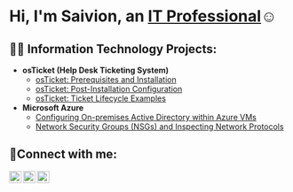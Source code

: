 <h1>Hi, I'm Saivion, an <a href="https://linkedin.com/in/saivion-elliott-b31034222">IT Professional</a>☺</h1>

<h2>👨‍💻 Information Technology Projects:</h2>

- <b>osTicket (Help Desk Ticketing System)</b>
  - [osTicket: Prerequisites and Installation](https://github.com/Selliott1227/osticket-preregs)
  - [osTicket: Post-Installation Configuration](https://github.com/Selliott1227/post-install-config)
  - [osTicket: Ticket Lifecycle Examples](https://github.com/Selliott1227/Ticket-Lifecycle)
- <b>Microsoft Azure</b>
  - [Configuring On-premises Active Directory within Azure VMs](https://github.com/Selliott1227/configure-ad)
  - [Network Security Groups (NSGs) and Inspecting Network Protocols](https://github.com/joshmadakorcc/azure-network-protocols)

<h2>🤳Connect with me:</h2>

[<img align="left" alt="Josh | Twitter" width="22px" src="https://cdn.jsdelivr.net/npm/simple-icons@v3/icons/twitter.svg" />][twitter]
[<img align="left" alt="Josh | LinkedIn" width="22px" src="https://cdn.jsdelivr.net/npm/simple-icons@v3/icons/linkedin.svg" />][linkedin]
[<img align="left" alt="Josh | Instagram" width="22px" src="https://cdn.jsdelivr.net/npm/simple-icons@v3/icons/instagram.svg" />][instagram]

[twitter]: https://twitter.com/Josh
[instagram]: https://www.instagram.com/Josh
[linkedin]: https://linkedin.com/in/Josh
